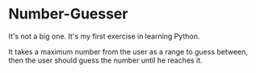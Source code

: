 # Number-Guesser

It's not a big one.
It's my first exercise in learning Python.

It takes a maximum number from the user as a range to guess between, then the user should guess the number until he reaches it.
